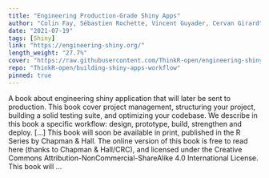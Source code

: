 ```yaml
---
title: "Engineering Production-Grade Shiny Apps"
author: "Colin Fay, Sébastien Rochette, Vincent Guyader, Cervan Girard"
date: "2021-07-19"
tags: [Shiny]
link: "https://engineering-shiny.org/"
length_weight: "27.7%"
cover: "https://raw.githubusercontent.com/ThinkR-open/engineering-shiny-book/master/img/engineering-shiny.jpg"
repo: "ThinkR-open/building-shiny-apps-workflow"
pinned: true
---
```


A book about engineering shiny application that will later be sent to production. This book cover project management, structuring your project, building a solid testing suite, and optimizing your codebase. We describe in this book a specific workflow: design, prototype, build, strengthen and deploy. [...] This book will soon be available in print, published in the R Series by Chapman & Hall. The online version of this book is free to read here (thanks to Chapman & Hall/CRC), and licensed under the Creative Commons Attribution-NonCommercial-ShareAlike 4.0 International License. This book will ...
